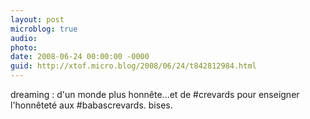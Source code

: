 ```yaml
---
layout: post
microblog: true
audio: 
photo: 
date: 2008-06-24 00:00:00 -0000
guid: http://xtof.micro.blog/2008/06/24/t842812984.html
---
```

dreaming : d'un monde plus honnête...et de #crevards pour enseigner l'honnêteté aux #babascrevards. bises.
